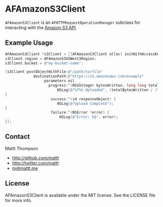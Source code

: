 # AFAmazonS3Client

`AFAmazonS3Client` is an `AFHTTPRequestOperationManager` subclass for interacting with the [Amazon S3 API](http://aws.amazon.com/s3/).

## Example Usage

```objective-c
AFAmazonS3Client *s3Client = [[AFAmazonS3Client alloc] initWithAccessKeyID:@"..." secret:@"..."];
s3Client.region = AFAmazonS3USWest1Region;
s3Client.bucket = @"my-bucket-name";

[s3Client postObjectWithFile:@"/path/to/file"
             destinationPath:@"https://s3.amazonaws.com/example"
                  parameters:nil
                    progress:^(NSUInteger bytesWritten, long long totalBytesWritten, long long totalBytesExpectedToWrite) {
                        NSLog(@"%f%% Uploaded", (totalBytesWritten / (totalBytesExpectedToWrite * 1.0f) * 100));
}
                     success:^(id responseObject) {
                        NSLog(@"Upload Complete");
}
                     failure:^(NSError *error) {
                         NSLog(@"Error: %@", error);
}];
```

## Contact

Mattt Thompson

- http://github.com/mattt
- http://twitter.com/mattt
- m@mattt.me

## License

AFAmazonS3Client is available under the MIT license. See the LICENSE file for more info.
